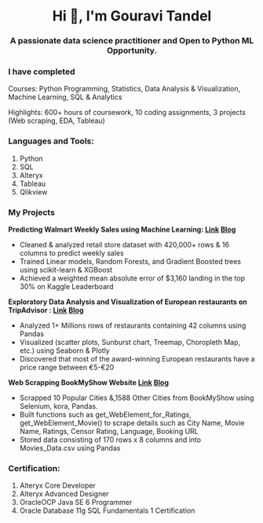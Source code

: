 <h1 align="center">Hi 👋, I'm Gouravi Tandel</h1>
<h3 align="center">A passionate data science practitioner and Open to Python ML Opportunity.</h3>

### I have completed

Courses: Python Programming, Statistics, Data Analysis & Visualization, Machine Learning, SQL & Analytics

Highlights: 600+ hours of coursework, 10 coding assignments, 3 projects (Web scraping, EDA, Tableau)

<h3 align="left">Languages and Tools:</h3>

1) Python
2) SQL
3) Alteryx
4) Tableau
5) Qlikview

### My Projects

**Predicting Walmart Weekly Sales using Machine Learning: [Link](https://jovian.ai/gouravitandel1945/ml-project) [Blog]([https://medium.com/jovianml/analyzing-1-million-european-restaurants-from-tripadvisor-9ef5d1b690a2](https://medium.com/jovianml/predicting-walmart-weekly-sales-265a98af05d1))**

* Cleaned & analyzed retail store dataset with 420,000+ rows & 16 columns to predict weekly sales 
* Trained Linear models, Random Forests, and Gradient Boosted trees using scikit-learn & XGBoost 
* Achieved a weighted mean absolute error of $3,160 landing in the top 30% on Kaggle Leaderboard


**Exploratory Data Analysis and Visualization of  European restaurants on TripAdvisor : [Link](https://jovian.ai/gouravitandel1945/eda-european-restaurants) [Blog](https://medium.com/jovianml/analyzing-1-million-european-restaurants-from-tripadvisor-9ef5d1b690a2)**

* Analyzed 1+ Millions rows of restaurants containing 42 columns using Pandas
* Visualized (scatter plots, Sunburst chart, Treemap, Choropleth Map, etc.) using Seaborn & Plotly
* Discovered that most of the award-winning European restaurants have a price range between €5-€20


**Web Scrapping BookMyShow Website [Link](https://jovian.ai/gouravitandel1945/web-scraping-bookmyshow) [Blog](https://medium.com/jovianml/scraping-bookmyshow-movie-details-using-python-aa0ff653ca41)**

* Scrapped 10 Popular Cities &,1588 Other Cities from BookMyShow using Selenium, kora, Pandas.
* Built functions such as get_WebElement_for_Ratings, get_WebElement_Movie() to scrape details such as City Name, Movie Name, Ratings, Censor Rating, Language, Booking URL
* Stored data consisting of 170 rows x 8 columns and into Movies_Data.csv using Pandas

<h3 align="left">Certification:</h3>

1) Alteryx Core Developer
2) Alteryx Advanced Designer
3) OracleOCP Java SE 6 Programmer
4) Oracle Database 11g SQL Fundamentals 1 Certification





